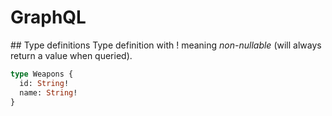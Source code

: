 # GraphQL

## Type definitions
Type definition with ! meaning *non-nullable* (will always return a value when queried).
```graphql
type Weapons {
  id: String!
  name: String!
}
```
